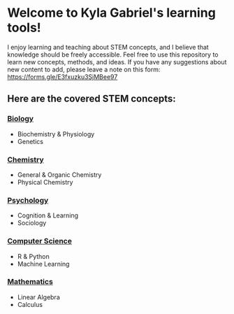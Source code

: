 # Welcome to Kyla Gabriel's learning tools!
I enjoy learning and teaching about STEM concepts, and I believe that knowledge should be freely accessible. Feel free to use this repository to learn new concepts, methods, and ideas. If you have any suggestions about new content to add, please leave a note on this form: https://forms.gle/E3fxuzku3SjMBee97

## Here are the covered STEM concepts:
### [Biology]([url](https://github.com/kgabriel910/instructorship/tree/main/Biology))
- Biochemistry & Physiology
- Genetics
### [Chemistry]([url](https://github.com/kgabriel910/instructorship/tree/main/Chemistry))
- General & Organic Chemistry
- Physical Chemistry
### [Psychology]([url](https://github.com/kgabriel910/instructorship/tree/main/Psychology))
-  Cognition & Learning
-  Sociology
### [Computer Science]([url](https://github.com/kgabriel910/instructorship/tree/main/Computer%20Science))
- R & Python
- Machine Learning
### [Mathematics]([url](https://github.com/kgabriel910/instructorship/tree/main/Mathematics))
- Linear Algebra
- Calculus
